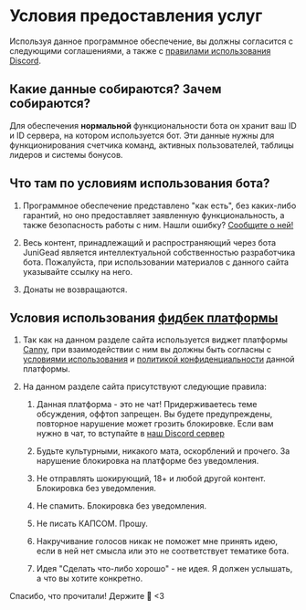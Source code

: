 # Условия предоставления услуг

Используя данное программное обеспечение, вы должны согласится с следующими соглашениями, а
также с [правилами использования Discord](https://discord.com/terms).

## Какие данные собираются? Зачем собираются?

Для обеспечения **нормальной** функциональности бота он хранит ваш ID и ID сервера, на котором 
используется бот. Эти данные нужны для функционирования счетчика команд, активных пользователей, 
таблицы лидеров и системы бонусов.

## Что там по условиям использования бота?

1) Программное обеспечение представлено "как есть", без каких-либо гарантий, но оно предоставляет
заявленную функциональность, а также безопасность работы с ним. Нашли ошибку? [Сообщите о ней!](/feedback)

2) Весь контент, принадлежащий и распространяющий через бота JuniGead является интеллектуальной 
собственностью разработчика бота. Пожалуйста, при использовании материалов с данного 
сайта указывайте ссылку на него.

3) Донаты не возвращаются.

## Условия использования [фидбек платформы](/feedback)

1) Так как на данном разделе сайта используется виджет платформы [Canny](https://canny.io), при 
взаимодействии с ним вы должны быть согласны с [условиями использования](https://canny.io/terms)
и [политикой конфиденциальности](https://canny.io/privacy) данной платформы.

2) На данном разделе сайта присутствуют следующие правила:

    1) Данная платформа - это не чат! Придерживаетесь теме обсуждения, оффтоп запрещен. Вы 
       будете предупреждены, повторное нарушение может грозить блокировке. Если вам нужно в
       чат, то вступайте в [наш Discord сервер](https://discord.gg/4jq5xFSksh)
    
    2) Будьте культурными, никакого мата, оскорблений и прочего. За нарушение блокировка на 
    платформе без уведомления.

    3) Не отправлять шокирующий, 18+ и любой другой контент. Блокировка без уведомления.

    4) Не спамить. Блокировка без уведомления.

    5) Не писать КАПСОМ. Прошу.

    6) Накручивание голосов никак не поможет мне принять идею, если в ней нет смысла или это не 
    соответствует тематике бота.

    7) Идея "Сделать что-либо хорошо" - не идея. Я должен услышать, а что вы хотите конкретно.


Спасибо, что прочитали! Держите :cookie: <3
